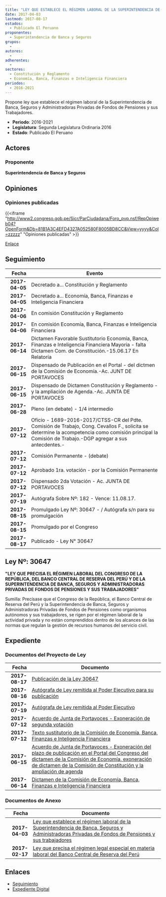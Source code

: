 ```yaml
---
title: "LEY QUE ESTABLECE EL RÉGIMEN LABORAL DE LA SUPERINTENDENCIA DE BANCA, SEGUROS Y ADMINISTRADORAS PRIVADAS DE FONDOS DE PENSIONES Y SUS TRABAJADORES"
date: 2017-04-03
lastmod: 2017-08-17
estados: 
  - Publicado El Peruano
proponentes: 
  - Superintendencia de Banca y Seguros
grupos: 
  - 
autores: 
  - 
adherentes: 
  - 
sectores: 
  - Constitución y Reglamento
  - Economía, Banca, Finanzas e Inteligencia Financiera
periodos: 
  - 2016-2021
---
```


Propone ley que establece el régimen laboral de la Superintendencia de Banca, Seguros y Administradoras Privadas de Fondos de Pensiones y sus Trabajadores.

- **Periodo**: 2016-2021
- **Legislatura**: Segunda Legislatura Ordinaria 2016
- **Estado**: Publicado El Peruano

## Actores

### Proponente

**Superintendencia de Banca y Seguros**


## Opiniones

### Opiniones publicadas

{{<iframe "http://www2.congreso.gob.pe/Sicr/ParCiudadana/Foro_pvp.nsf/RepOpiweb04?OpenForm&Db=81B1A3C4EFD4327A052580F8005BD8CC&View=yyyy&Col=zzzzz" "Opiniones publicadas" >}}

[Enlace](http://www2.congreso.gob.pe/Sicr/ParCiudadana/Foro_pvp.nsf/RepOpiweb04?OpenForm&Db=81B1A3C4EFD4327A052580F8005BD8CC&View=yyyy&Col=zzzzz)

## Seguimiento

| Fecha | Evento |
|------:|--------|
| **2017-04-05** | Decretado a... Constitución y Reglamento|
| **2017-04-05** | Decretado a... Economía, Banca, Finanzas e Inteligencia Financiera|
| **2017-04-06** | En comisión Constitución y Reglamento|
| **2017-04-06** | En comisión Economía, Banca, Finanzas e Inteligencia Financiera|
| **2017-06-14** | Dictamen Favorable Sustitutorio Economía, Banca, Finanzas e Inteligencia Financiera Mayoria - falta Dictamen Com. de Constitución.-15.06.17 En Relatoría|
| **2017-06-15** | Dispensado de Publicación en el Portal - del dictmen de la Comisión de Economía.-Ac. JUNT DE PORTAVOCES|
| **2017-06-15** | Dispensado de Dictamen Constitución y Reglamento - y la ampliación de Agenda.-Ac. JUNTA DE PORTAVOCES|
| **2017-06-28** | Pleno (en debate) - 1/4 intermedio|
| **2017-07-12** | Oficio - 1689-2016-2017/CTSS-CR del Pdte. Comisión de Trabajo, Cong. Cevallos F., solicita se determine la acompetencia como comisión principal la Comisión de Trabajo.-DGP agregar a sus antecdentes.-|
| **2017-07-12** | Comisión Permanente - (debate)|
| **2017-07-12** | Aprobado 1ra. votación - por la Comisión Permanente|
| **2017-07-12** | Dispensado 2da Votación - Ac. JUNTA DE PORTAVOCES|
| **2017-07-19** | Autógrafa Sobre Nº: 182 - Vence: 11.08.17.|
| **2017-08-15** | Promulgado Ley Nº: 30647 - / Autógrafa s/n para su promulgación|
| **2017-08-15** | Promulgado por el Congreso|
| **2017-08-17** | Publicado - Ley N° 30647|

## Ley Nº: 30647

**"LEY QUE PRECISA EL RÉGIMEN LABORAL DEL CONGRESO DE LA REPÚBLICA, DEL BANCO CENTRAL DE RESERVA DEL PERÚ Y DE LA SUPERINTENDENCIA DE BANCA, SEGUROS Y ADMINISTRADORAS PRIVADAS DE FONDOS DE PENSIONES Y SUS TRABAJADORES"**

Sumilla: Precísase que el Congreso de la República, el Banco Central de Reserva del Perú y la Superintendencia de Banca, Seguros y Administradoras Privadas de Fondos de Pensiones como organismos autónomos y sus trabajadores, se rigen por el régimen laboral de la actividad privada y no están comprendidos dentro de los alcances de las normas que regulan la gestión de recursos humanos del servicio civil.


## Expediente




### Documentos del Proyecto de Ley

| Fecha | Documento |
|------:|--------|
| **2017-08-17** | [Publicación de la Ley 30647](http://www.leyes.congreso.gob.pe/Documentos/2016_2021/ADLP/Normas_Legales/30647-LEY.pdf) |
| **2017-08-16** | [Autógrafa de Ley remitida al Poder Ejecutivo para su publicación](http://www.leyes.congreso.gob.pe/Documentos/2016_2021/ADLP/Texto_Aprobado/AU0097720170816.pdf) |
| **2017-07-19** | [Autógrafa de Ley remitida al Poder Ejecutivo](http://www.leyes.congreso.gob.pe/Documentos/2016_2021/Autografas/Ley_y_de_Resolucion_Legislativa/AU0097720170719.pdf) |
| **2017-07-12** | [Acuerdo de Junta de Portavoces - Exoneración de segunda votación](http://www.leyes.congreso.gob.pe/Documentos/2016_2021/Acuerdos/Junta_Portavoces/AJP0097720170712.pdf) |
| **2017-07-12** | [Texto sustitutorio de la Comisión de Economía, Banca, Finanzas e Inteligencia Financiera](http://www.leyes.congreso.gob.pe/Documentos/2016_2021/Texto_Sustitutorio/Proyectos_de_Ley/TS0097720170712.pdf) |
| **2017-06-15** | [Acuerdo de Junta de Portavoces - Exoneración del plazo de publicación en el Portal del Congreso del dictamen de la Comisión de Economía, exoneración de dictamen de la Comisión de Constitución y la ampliación de agenda](http://www.leyes.congreso.gob.pe/Documentos/2016_2021/Acuerdos/Junta_Portavoces/AJP0097720170615.pdf) |
| **2017-06-14** | [Dictamen de la Comisión de Economía, Banca, Finanzas e Inteligencia Financiera](http://www.leyes.congreso.gob.pe/Documentos/2016_2021/Dictamenes/Proyectos_de_Ley/00977DC09MAY20170614.pdf) |

### Documentos de Anexo

| Fecha | Documento |
|------:|--------|
| **2017-04-03** | [Ley que establece el régimen laboral de la Superintendencia de Banca, Seguros y Administradoras Privadas de Fondos de Pensiones y sus trabajadores](http://www.leyes.congreso.gob.pe/Documentos/2016_2021/Proyectos_de_Ley_y_de_Resoluciones_Legislativas/PL0112920170403...pdf) |
| **2017-02-17** | [Ley que precisa el régimen legal especial en materia laboral del Banco Central de Reserva del Perú](http://www.leyes.congreso.gob.pe/Documentos/2016_2021/Proyectos_de_Ley_y_de_Resoluciones_Legislativas/PL0097720170217.pdf) |

## Enlaces 

- [Seguimiento](http://www2.congreso.gob.pe/Sicr/TraDocEstProc/CLProLey2016.nsf/f7fff46988ca05b1052578e100829cc7/74ffca0805fa2674052580f80062f9c6?OpenDocument)
- [Expediente Digital](http://www2.congreso.gob.pehttp://www2.congreso.gob.pe/Sicr/TraDocEstProc/CLProLey2016.nsf/f7fff46988ca05b1052578e100829cc7/74ffca0805fa2674052580f80062f9c6?OpenDocument&Click=05257FB7005EB655.eb71d0cf91d8294e05256cdf006b5706/$Body/0.1C6C)
